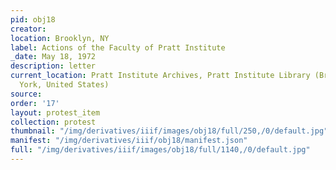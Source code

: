 ```yaml
---
pid: obj18
creator: 
location: Brooklyn, NY
label: Actions of the Faculty of Pratt Institute
_date: May 18, 1972
description: letter
current_location: Pratt Institute Archives, Pratt Institute Library (Brooklyn, New
  York, United States)
source: 
order: '17'
layout: protest_item
collection: protest
thumbnail: "/img/derivatives/iiif/images/obj18/full/250,/0/default.jpg"
manifest: "/img/derivatives/iiif/obj18/manifest.json"
full: "/img/derivatives/iiif/images/obj18/full/1140,/0/default.jpg"
---
```

